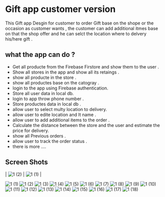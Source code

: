 # Gift app customer version

This Gift app Desgin for customer to order Gift base on the shope or the occasion as customer wants ,
the customer can add additional itmes  base on that the shop offer and he can selct the location where to delvery his/here gift .

## what the app can do ?
- Get all producte from the Firebase Firstore and show them to the user .
- Show all stores in the app and show all its retaings .
- show all producte in the store .
- show all productes base on the catogray .
- login to the app using Firebase authentication.
- Store all user data in local db.
- login to app throw phone number .
- Store productes data in local db .
- allow user to select multy location to delivery.
- allow user to edite location and It name .
- allow user to add additional items to the order .
- Calculate the distance between the store and the user and estimate the price for delivery.
- show all Previous orders .
- allow user to track the order status .
- there is more ....

## Screen Shots
| ![1 (2)](https://user-images.githubusercontent.com/75394655/179643352-71549590-9abe-433b-b9db-184f818b89bb.jpg) | ![1 (1)](https://user-images.githubusercontent.com/75394655/179643381-faa4d681-8126-46d2-9086-8d1e0eefa09b.jpg) |

![1 (1)](https://user-images.githubusercontent.com/75394655/179639215-b964078c-746d-47a0-be2f-a83c7ad5bda5.jpg) 
![1 (2)](https://user-images.githubusercontent.com/75394655/179639238-99aeb7f6-0757-4e5b-906d-938f1a8c564d.jpg) 
![1 (3)](https://user-images.githubusercontent.com/75394655/179639281-184c15b3-d780-49c8-b9c5-52b9deb762b1.jpg) 
![1 (4)](https://user-images.githubusercontent.com/75394655/179639302-ba7e8d1e-6f30-42f8-8ee0-01f5a475860f.jpg)
![1 (5)](https://user-images.githubusercontent.com/75394655/179639322-750b6163-e2c5-4580-888b-63861088c803.jpg)
![1 (6)](https://user-images.githubusercontent.com/75394655/179639346-347ec094-2564-4413-a0c6-cd4bae7006e7.jpg)
![1 (7)](https://user-images.githubusercontent.com/75394655/179639358-f0600d55-f508-48c8-b1d3-2af255016113.jpg)
![1 (8)](https://user-images.githubusercontent.com/75394655/179639365-201a1470-f872-4f4e-b210-e150fa178d1a.jpg)
![1 (9)](https://user-images.githubusercontent.com/75394655/179639376-cb576910-58dc-4959-bdd3-57550a3170af.jpg)
![1 (10)](https://user-images.githubusercontent.com/75394655/179639380-8ee6beb5-6689-4ff5-9cc8-ceb4f5cddf03.jpg)
![1 (11)](https://user-images.githubusercontent.com/75394655/179639384-8bd32116-0841-4d29-b4c9-c76d71f69562.jpg)
![1 (12)](https://user-images.githubusercontent.com/75394655/179639425-f14910b3-f3bc-4652-b302-0ae0c406d103.jpg)
![1 (13)](https://user-images.githubusercontent.com/75394655/179639501-7da6a96a-e5b9-4739-a021-9ce88916447a.jpg)
![1 (14)](https://user-images.githubusercontent.com/75394655/179639552-c5a9a069-1fa6-42e3-86bb-d1726d60c646.jpg)
![1 (15)](https://user-images.githubusercontent.com/75394655/179639563-92bdecb0-3d0f-433a-929e-78712aafcde0.jpg)
![1 (16)](https://user-images.githubusercontent.com/75394655/179639571-970fb8d5-8896-4075-b556-403400a7d72c.jpg)
![1 (17)](https://user-images.githubusercontent.com/75394655/179639586-4f94e59b-c743-4146-a48d-01279a5e1c6e.jpg)
![1 (18)](https://user-images.githubusercontent.com/75394655/179639665-c26e5575-e35c-4b26-b7cb-137c6357446b.jpg)





